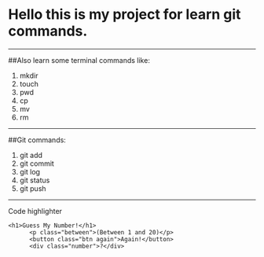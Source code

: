 # Hello this is my project for learn git commands.
---
##Also learn some terminal commands like:
1. mkdir
2. touch
3. pwd
4. cp
5. mv
6. rm
---
##Git commands:
1. git add
2. git commit
3. git log
4. git status
5. git push
---
Code highlighter
```
<h1>Guess My Number!</h1>
      <p class="between">(Between 1 and 20)</p>
      <button class="btn again">Again!</button>
      <div class="number">?</div>
```
